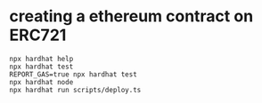 # creating a ethereum contract on ERC721



```shell
npx hardhat help
npx hardhat test
REPORT_GAS=true npx hardhat test
npx hardhat node
npx hardhat run scripts/deploy.ts
```

